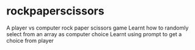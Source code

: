 # rockpaperscissors
A player vs computer rock paper scissors game
Learnt how to randomly select from an array as computer choice
Learnt using prompt to get a choice from player

